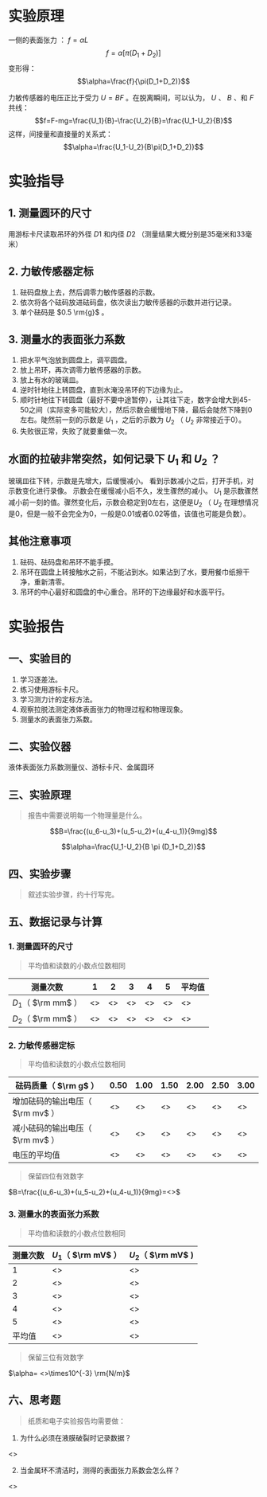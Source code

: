 
# 实验原理

一侧的表面张力 ： $f=\alpha L$
$$f=\alpha[\pi(D_1+D_2)]$$
变形得：
$$\alpha=\frac{f}{\pi(D_1+D_2)}$$

力敏传感器的电压正比于受力 $U=BF$ 。在脱离瞬间，可以认为， $U$ 、 $B$ 、和  $F$ 共线：
$$f=F-mg=\frac{U_1}{B}-\frac{U_2}{B}=\frac{U_1-U_2}{B}$$
这样，间接量和直接量的关系式：
$$\alpha=\frac{U_1-U_2}{B\pi(D_1+D_2)}$$

# 实验指导

## 1.  测量圆环的尺寸

用游标卡尺读取吊环的外径 $D1$ 和内径 $D2$ （测量结果大概分别是35毫米和33毫米）

## 2. 力敏传感器定标

1. 砝码盘放上去，然后调零力敏传感器的示数。
2. 依次将各个砝码放进砝码盘，依次读出力敏传感器的示数并进行记录。
3. 单个砝码是 $0.5 \rm{g}$ 。

## 3. 测量水的表面张力系数

1. 把水平气泡放到圆盘上，调平圆盘。
2. 放上吊环，再次调零力敏传感器的示数。
3. 放上有水的玻璃皿。
4. 逆时针地往上转圆盘，直到水淹没吊环的下边缘为止。
5. 顺时针地往下转圆盘（最好不要中途暂停），让其往下走，数字会增大到45-50之间（实际变多可能较大），然后示数会缓慢地下降，最后会陡然下降到0左右。陡然前一刻的示数是 $U_1$ ，之后的示数为 $U_2$ （ $U_2$ 非常接近于0）。
6.  失败很正常，失败了就要重做一次。

## 水面的拉破非常突然，如何记录下 $U_1$ 和 $U_2$ ？

玻璃皿往下转，示数是先增大，后缓慢减小。
看到示数减小之后，打开手机，对示数变化进行录像。
示数会在缓慢减小后不久，发生骤然的减小。
$U_1$ 是示数骤然减小前一刻的值。骤然变化后，示数会稳定到0左右，这便是$U_2$ （ $U_2$ 在理想情况是0，但是一般不会完全为0，一般是0.01或者0.02等值，该值也可能是负数）。

##  其他注意事项

1. 砝码、砝码盘和吊环不能手摸。
2. 吊环在圆盘上转接触水之前，不能沾到水。如果沾到了水，要用餐巾纸擦干净，重新清零。
3. 吊环的中心最好和圆盘的中心重合。吊环的下边缘最好和水面平行。

# 实验报告

## 一、实验目的

1. 学习逐差法。
2. 练习使用游标卡尺。
3. 学习测力计的定标方法。
4. 观察拉脱法测定液体表面张力的物理过程和物理现象。
5. 测量水的表面张力系数。

## 二、实验仪器

液体表面张力系数测量仪、游标卡尺、金属圆环

## 三、实验原理

>报告中需要说明每一个物理量是什么。

$$B=\frac{(u_6-u_3)+(u_5-u_2)+(u_4-u_1)}{9mg}$$

$$\alpha=\frac{U_1-U_2}{B \pi (D_1+D_2)}$$

## 四、实验步骤

>叙述实验步骤，约十行写完。

## 五、数据记录与计算

### 1.  测量圆环的尺寸

> 平均值和读数的小数点位数相同

| 测量次数              | 1   | 2   | 3   | 4   | 5   | 平均值 |
| ----------------- | --- | --- | --- | --- | --- | --- |
| $D_1$（ $\rm mm$ ） | <>  | <>  | <>  | <>  | <>  | <>  |
| $D_2$（ $\rm mm$ ） | <>  | <>  | <>  | <>  | <>  | <>  |

### 2. 力敏传感器定标

> 平均值和读数的小数点位数相同

| 砝码质量（ $\rm g$ ）       | 0.50 | 1.00 | 1.50 | 2.00 | 2.50 | 3.00 |
| --------------------- | ---- | ---- | ---- | ---- | ---- | ---- |
| 增加砝码的输出电压（ $\rm mv$ ） | <>   | <>   | <>   | <>   | <>   | <>   |
| 减小砝码的输出电压（ $\rm mv$ ） | <>   | <>   | <>   | <>   | <>   | <>   |
| 电压的平均值                | <>   | <>   | <>   | <>   | <>   | <>   |
> 保留四位有效数字

$B=\frac{(u_6-u_3)+(u_5-u_2)+(u_4-u_1)}{9mg}=<>$

### 3. 测量水的表面张力系数

> 平均值和读数的小数点位数相同

| 测量次数 | $U_1$（ $\rm mV$ ） | $U_2$（ $\rm mV$ ) |
| ---- | ----------------- | ----------------- |
| 1    | <>                | <>                |
| 2    | <>                | <>                |
| 3    | <>                | <>                |
| 4    | <>                | <>                |
| 5    | <>                | <>                |
| 平均值  | <>                | <>                |

> 保留三位有效数字

$\alpha= <>\times10^{-3} \rm{N/m}$

## 六、思考题

> 纸质和电子实验报告均需要做：

1. 为什么必须在液膜破裂时记录数据？

<>

2. 当金属环不清洁时，测得的表面张力系数会怎么样？

<>